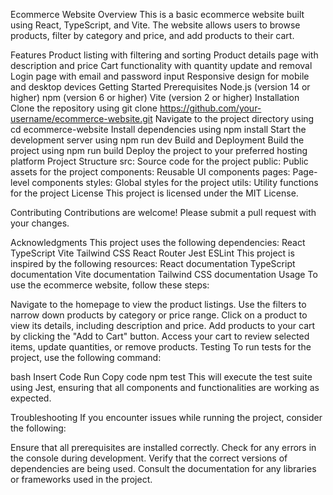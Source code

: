 Ecommerce Website
Overview
This is a basic ecommerce website built using React, TypeScript, and Vite. The website allows users to browse products, filter by category and price, and add products to their cart.

Features
Product listing with filtering and sorting
Product details page with description and price
Cart functionality with quantity update and removal
Login page with email and password input
Responsive design for mobile and desktop devices
Getting Started
Prerequisites
Node.js (version 14 or higher)
npm (version 6 or higher)
Vite (version 2 or higher)
Installation
Clone the repository using git clone https://github.com/your-username/ecommerce-website.git
Navigate to the project directory using cd ecommerce-website
Install dependencies using npm install
Start the development server using npm run dev
Build and Deployment
Build the project using npm run build
Deploy the project to your preferred hosting platform
Project Structure
src: Source code for the project
public: Public assets for the project
components: Reusable UI components
pages: Page-level components
styles: Global styles for the project
utils: Utility functions for the project
License
This project is licensed under the MIT License.

Contributing
Contributions are welcome! Please submit a pull request with your changes.

Acknowledgments
This project uses the following dependencies:
React
TypeScript
Vite
Tailwind CSS
React Router
Jest
ESLint
This project is inspired by the following resources:
React documentation
TypeScript documentation
Vite documentation
Tailwind CSS documentation Usage
To use the ecommerce website, follow these steps:

Navigate to the homepage to view the product listings.
Use the filters to narrow down products by category or price range.
Click on a product to view its details, including description and price.
Add products to your cart by clicking the "Add to Cart" button.
Access your cart to review selected items, update quantities, or remove products.
Testing
To run tests for the project, use the following command:

bash
Insert Code
Run
Copy code
npm test
This will execute the test suite using Jest, ensuring that all components and functionalities are working as expected.

Troubleshooting
If you encounter issues while running the project, consider the following:

Ensure that all prerequisites are installed correctly.
Check for any errors in the console during development.
Verify that the correct versions of dependencies are being used.
Consult the documentation for any libraries or frameworks used in the project.